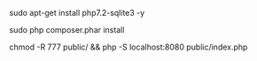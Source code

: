 sudo apt-get install php7.2-sqlite3 -y

sudo php composer.phar install

chmod -R 777 public/ && php -S localhost:8080 public/index.php